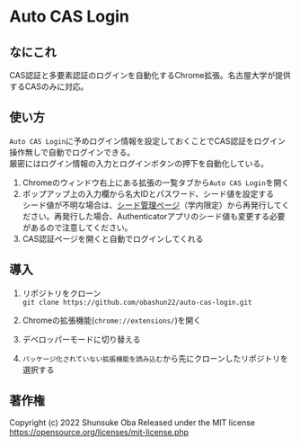 # Auto CAS Login
## なにこれ
CAS認証と多要素認証のログインを自動化するChrome拡張。名古屋大学が提供するCASのみに対応。  

## 使い方
`Auto CAS Login`に予めログイン情報を設定しておくことでCAS認証をログイン操作無しで自動でログインできる。  
厳密にはログイン情報の入力とログインボタンの押下を自動化している。
1. Chromeのウィンドウ右上にある拡張の一覧タブから`Auto CAS Login`を開く
1. ポップアップ上の入力欄から名大IDとパスワード、シード値を設定する  
シード値が不明な場合は、[シード管理ページ](https://auth-mfa.nagoya-u.ac.jp/gauth-manager/)（学内限定）から再発行してください。再発行した場合、Authenticatorアプリのシード値も変更する必要があるので注意してください。
1. CAS認証ページを開くと自動でログインしてくれる

## 導入
1. リポジトリをクローン  
`git clone https://github.com/obashun22/auto-cas-login.git`

1. Chromeの拡張機能(`chrome://extensions/`)を開く
1. デベロッパーモードに切り替える
1. `パッケージ化されていない拡張機能を読み込む`から先にクローンしたリポジトリを選択する

## 著作権
Copyright (c) 2022 Shunsuke Oba
Released under the MIT license
https://opensource.org/licenses/mit-license.php
